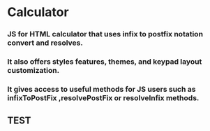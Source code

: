 # Calculator
### JS for HTML calculator that uses infix to postfix notation convert and resolves. 
### It also offers styles features, themes, and keypad layout customization. 
### It gives access to useful methods for JS users such as infixToPostFix ,resolvePostFix or resolveInfix methods.
## TEST